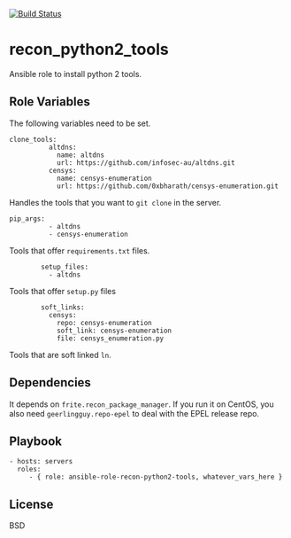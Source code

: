 [![Build Status](https://travis-ci.com/frite/ansible-role-recon-python2-tools.svg?branch=master)](https://travis-ci.com/frite/ansible-role-recon-python2-tools)

recon_python2_tools
=========

Ansible role to install python 2 tools.

Role Variables
--------------
The following variables need to be set.

```
clone_tools:
          altdns:
            name: altdns
            url: https://github.com/infosec-au/altdns.git
          censys:
            name: censys-enumeration
            url: https://github.com/0xbharath/censys-enumeration.git
``` 
Handles the tools that you want to `git clone` in the server. 
```
pip_args:
          - altdns
          - censys-enumeration
```
Tools that offer `requirements.txt` files. 

```
        setup_files:
          - altdns
```
Tools that offer `setup.py` files
```
        soft_links:
          censys:
            repo: censys-enumeration
            soft_link: censys-enumeration
            file: censys_enumeration.py
```
Tools that are soft linked `ln`.

Dependencies
------------

It depends on `frite.recon_package_manager`.
If you run it on CentOS, you also need `geerlingguy.repo-epel` to deal with the EPEL release repo.


 Playbook
----------------

    - hosts: servers
      roles:
         - { role: ansible-role-recon-python2-tools, whatever_vars_here }

License
-------

BSD
